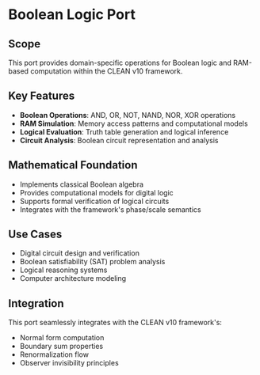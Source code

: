 # Boolean Logic Port

## Scope
This port provides domain-specific operations for Boolean logic and RAM-based computation within the CLEAN v10 framework.

## Key Features
- **Boolean Operations**: AND, OR, NOT, NAND, NOR, XOR operations
- **RAM Simulation**: Memory access patterns and computational models
- **Logical Evaluation**: Truth table generation and logical inference
- **Circuit Analysis**: Boolean circuit representation and analysis

## Mathematical Foundation
- Implements classical Boolean algebra
- Provides computational models for digital logic
- Supports formal verification of logical circuits
- Integrates with the framework's phase/scale semantics

## Use Cases
- Digital circuit design and verification
- Boolean satisfiability (SAT) problem analysis
- Logical reasoning systems
- Computer architecture modeling

## Integration
This port seamlessly integrates with the CLEAN v10 framework's:
- Normal form computation
- Boundary sum properties
- Renormalization flow
- Observer invisibility principles
